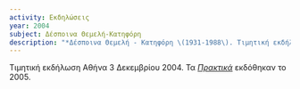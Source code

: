 ```yaml
---
activity: Εκδηλώσεις
year: 2004
subject: Δέσποινα Θεμελή-Κατηφόρη
description: "*Δέσποινα Θεμελή - Κατηφόρη \(1931-1988\). Τιμητική εκδήλωση,* Αθήνα 3 Δεκεμβρίου 2004. Τα [*Πρακτικά*](/publications/epetiaka-afierwmata/despoina_themelh_kathforh.html) εκδόθηκαν το 2005."
---
```


Τιμητική εκδήλωση Αθήνα 3 Δεκεμβρίου 2004. Τα [*Πρακτικά*](/publications/epetiaka-afierwmata/despoina_themelh_kathforh.html) εκδόθηκαν το 2005.
